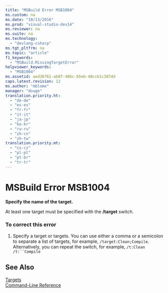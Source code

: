 ```yaml
---
title: "MSBuild Error MSB1004"
ms.custom: na
ms.date: "10/13/2016"
ms.prod: "visual-studio-dev14"
ms.reviewer: na
ms.suite: na
ms.technology: 
  - "devlang-csharp"
ms.tgt_pltfrm: na
ms.topic: "article"
f1_keywords: 
  - "MSBuild.MissingTargetError"
helpviewer_keywords: 
  - "MSB1004"
ms.assetid: aed36761-ab07-486c-b5eb-48ccb1c387dd
caps.latest.revision: 12
ms.author: "mblome"
manager: "douge"
translation.priority.ht: 
  - "de-de"
  - "es-es"
  - "fr-fr"
  - "it-it"
  - "ja-jp"
  - "ko-kr"
  - "ru-ru"
  - "zh-cn"
  - "zh-tw"
translation.priority.mt: 
  - "cs-cz"
  - "pl-pl"
  - "pt-br"
  - "tr-tr"
---
```

# MSBuild Error MSB1004
**Specify the name of the target.**  
  
 At least one target must be specified with the **/target** switch.  
  
### To correct this error  
  
1.  Specify a target or targets. You can use either a comma or a semicolon to separate a list of targets, for example, `/target:Clean;Compile`. Alternatively, you can repeat the switch, for example, `/t:Clean /t:``Compile`  
  
## See Also  
 [Targets](../reference/msbuild-targets.md)   
 [Command-Line Reference](../reference/msbuild-command-line-reference.md)